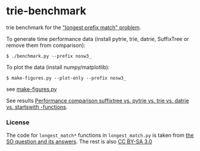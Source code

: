 trie-benchmark
==============

trie benchmark for the ["longest prefix match" problem](http://stackoverflow.com/questions/5434813/longest-prefix-matches-for-urls).

To generate time performance data (install pytrie, trie, datrie,
SuffixTree or remove them from comparison):

    $ ./benchmark.py --prefix nosw3_

To plot the data (install numpy/matplotlib):

    $ make-figures.py --plot-only --prefix nosw3_

see [make-figures.py](https://gist.github.com/235404)

See results [Performance comparison suffixtree vs. pytrie vs. trie vs. datrie vs. startswith -functions](http://stackoverflow.com/a/5479374/).

<!-- To edit enable orgtbl-mode

#title: rss memory for len(hosts)=1000000
| function    | memory, | ratio |
|             |     GiB |       |
|-------------+---------+-------|
| suffix_tree |   0.853 |   1.0 |
| pytrie      |   3.383 |   4.0 |
| trie        |   3.803 |   4.5 |
| datrie      |   0.194 |   0.2 |
| startswith  |   0.077 |   0.1 |
#+TBLFM: $3=$2/@3$2;%.1f

Type C-c C-c on TBLFM line to update `ratio` column
-->

### License

The code for `longest_match*` functions in `longest_match.py` is taken
from [the SO question and its
answers](http://stackoverflow.com/q/5434813/).  The rest is also [CC
BY-SA 3.0](http://creativecommons.org/licenses/by-sa/3.0/)